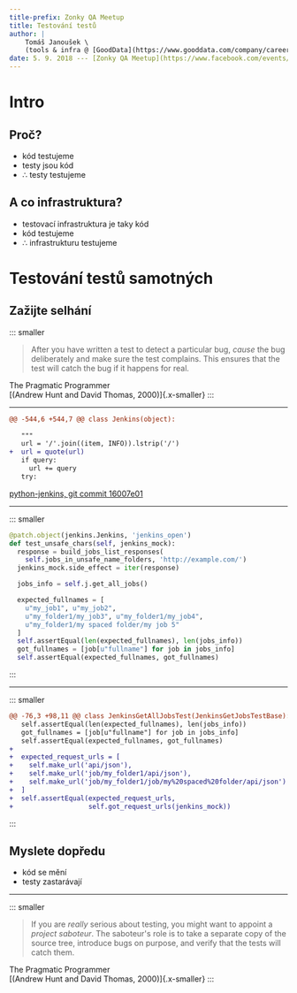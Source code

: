 ```yaml
---
title-prefix: Zonky QA Meetup
title: Testování testů
author: |
    Tomáš Janoušek \
    (tools & infra @ [GoodData](https://www.gooddata.com/company/careers-list))
date: 5. 9. 2018 --- [Zonky QA Meetup](https://www.facebook.com/events/951789721691848/)
---
```


# Intro

## Proč?

- kód testujeme
- testy jsou kód
- ∴ testy testujeme

## A co infrastruktura?

- testovací infrastruktura je taky kód
- kód testujeme
- ∴ infrastrukturu testujeme

# Testování testů samotných

## Zažijte selhání

::: smaller
> After you have written a test to detect a particular bug, _cause_ the bug
> deliberately and make sure the test complains. This ensures that the test
> will catch the bug if it happens for real.

The Pragmatic Programmer \
[(Andrew Hunt and David Thomas, 2000)]{.x-smaller}
:::

---

```diff
@@ -544,6 +544,7 @@ class Jenkins(object):
 
   """
   url = '/'.join((item, INFO)).lstrip('/')
+  url = quote(url)
   if query:
     url += query
   try:
```

[python-jenkins, git commit 16007e01](https://git.openstack.org/cgit/openstack/python-jenkins/commit/?id=16007e01858cc5d36afdc31d22b5644f91a1f935)

---

::: smaller
```python
@patch.object(jenkins.Jenkins, 'jenkins_open')
def test_unsafe_chars(self, jenkins_mock):
  response = build_jobs_list_responses(
    self.jobs_in_unsafe_name_folders, 'http://example.com/')
  jenkins_mock.side_effect = iter(response)

  jobs_info = self.j.get_all_jobs()

  expected_fullnames = [
    u"my_job1", u"my_job2",
    u"my_folder1/my_job3", u"my_folder1/my_job4",
    u"my_folder1/my spaced folder/my job 5"
  ]
  self.assertEqual(len(expected_fullnames), len(jobs_info))
  got_fullnames = [job[u"fullname"] for job in jobs_info]
  self.assertEqual(expected_fullnames, got_fullnames)
```
:::

---

::: smaller
```diff
@@ -76,3 +98,11 @@ class JenkinsGetAllJobsTest(JenkinsGetJobsTestBase):
   self.assertEqual(len(expected_fullnames), len(jobs_info))
   got_fullnames = [job[u"fullname"] for job in jobs_info]
   self.assertEqual(expected_fullnames, got_fullnames)
+
+  expected_request_urls = [
+    self.make_url('api/json'),
+    self.make_url('job/my_folder1/api/json'),
+    self.make_url('job/my_folder1/job/my%20spaced%20folder/api/json')
+  ]
+  self.assertEqual(expected_request_urls,
+                   self.got_request_urls(jenkins_mock))
```
:::

## Myslete dopředu

- kód se mění
- testy zastarávají

---

::: smaller
> If you are _really_ serious about testing, you might want to appoint a
> _project saboteur_. The saboteur's role is to take a separate copy of the
> source tree, introduce bugs on purpose, and verify that the tests will catch
> them.

The Pragmatic Programmer \
[(Andrew Hunt and David Thomas, 2000)]{.x-smaller}
:::
